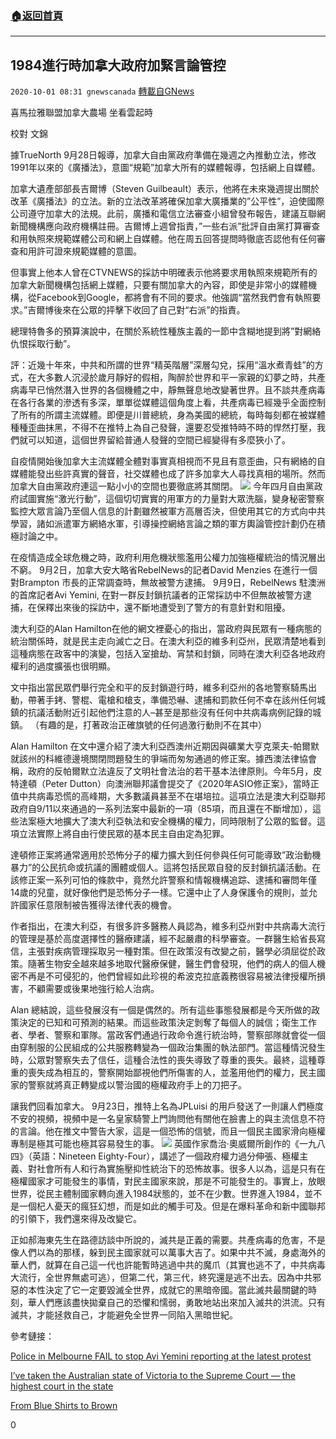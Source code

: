 ###  [:house:返回首頁](https://github.com/ourhimalayas/txt)
---

## 1984進行時加拿大政府加緊言論管控
`2020-10-01 08:31 gnewscanada` [轉載自GNews](https://gnews.org/zh-hant/394989/)

喜馬拉雅聯盟加拿大農場 坐看雲起時

校對 文錦

據TrueNorth 9月28日報導，加拿大自由黨政府準備在幾週之內推動立法，修改1991年以來的《廣播法》，意圖“規範”加拿大所有的媒體報導，包括網上自媒體。

加拿大遺產部部長吉爾博（Steven Guilbeault）表示，他將在未來幾週提出關於改革《廣播法》的立法。新的立法改革將確保加拿大廣播業的”公平性”，迫使國際公司遵守加拿大的法規。此前，廣播和電信立法審查小組曾發布報告，建議互聯網新聞機構應向政府機構註冊。吉爾博上週曾指責，”一些右派”批評自由黨打算審查和用執照來規範媒體公司和網上自媒體。他在周五回答提問時徹底否認他有任何審查和用許可證來規範媒體的意圖。

但事實上他本人曾在CTVNEWS的採訪中明確表示他將要求用執照來規範所有的加拿大新聞機構包括網上媒體，只要有關加拿大的內容，即使是非常小的媒體機構，從Facebook到Google，都將會有不同的要求。他強調“當然我們會有執照要求。”吉爾博後來在公眾的抨擊下收回了自己對“右派”的指責。

總理特魯多的預算演說中，在關於系統性種族主義的一節中含糊地提到將”對網絡仇恨採取行動”。

評：近幾十年來，中共和所謂的世界“精英階層”深層勾兌，採用“溫水煮青蛙”的方式，在大多數人沉浸於歲月靜好的假相，陶醉於世界和平一家親的幻夢之時，共產病毒早已悄然潛入世界的各個機體之中，靜無聲息地改變著世界。且不談共產病毒在各行各業的滲透有多深，單單從媒體這個角度上看，共產病毒已經幾乎全面控制了所有的所謂主流媒體。即便是川普總統，身為美國的總統，每時每刻都在被媒體種種歪曲抹黑，不得不在推特上為自己發聲，還要忍受推特時不時的悍然打壓，我們就可以知道，這個世界留給普通人發聲的空間已經變得有多麼狹小了。

自疫情開始後加拿大主流媒體全體對事實真相視而不見且有意歪曲，只有網絡的自媒體能發出些許真實的聲音，社交媒體也成了許多加拿大人尋找真相的場所。然而加拿大自由黨政府連這一點小小的空間也要徹底將其關閉。
![]()![](https://s3.amazonaws.com/gnews-media-offload/wp-content/uploads/2020/09/19103627/trudou01.png)
今年四月自由黨政府試圖實施“激光行動”，這個切切實實的用軍方的力量對大眾洗腦，變身秘密警察監控大眾言論乃至個人信息的計劃雖然被軍方高層否決，但使用其它的方式向中共學習，諸如派遣軍方網絡水軍，引導操控網絡言論之類的軍方輿論管控計劃仍在積極討論之中。

在疫情造成全球危機之時，政府利用危機狀態濫用公權力加強極權統治的情況層出不窮。 9月2日，加拿大安大略省RebelNews的記者David Menzies 在進行一個對Brampton 市長的正常調查時，無故被警方逮捕。 9月9日，RebelNews 駐澳洲的首席記者Avi Yemini, 在對一群反封鎖抗議者的正常採訪中不但無故被警方逮捕，在保釋出來後的採訪中，還不斷地遭受到了警方的有意針對和阻擾。

澳大利亞的Alan Hamilton在他的網文裡憂心的指出，當政府與民眾有一種病態的統治關係時，就是民主走向滅亡之日。在澳大利亞的維多利亞州，民眾清楚地看到這種病態在政客中的演變，包括入室搶劫、宵禁和封鎖，同時在澳大利亞各地政府權利的過度擴張也很明顯。

文中指出當民眾們舉行完全和平的反封鎖遊行時，維多利亞州的各地警察騎馬出動，帶著手銬、警棍、電槍和槍支，準備恐嚇、逮捕和罰款任何不幸在該州任何城鎮的抗議活動附近引起他們注意的人–甚至是那些沒有任何中共病毒病例記錄的城鎮。 （有趣的是，打著政治正確旗號的任何過激行動則不在其中）

Alan Hamilton 在文中還介紹了澳大利亞西澳州近期因與礦業大亨克萊夫-帕爾默就該州的科維德邊境關閉問題發生的爭端而匆匆通過的修正案。據西澳法律協會稱，政府的反帕爾默立法違反了文明社會法治的若干基本法律原則。今年5月，皮特達頓（Peter Dutton）向澳洲聯邦議會提交了《2020年ASIO修正案》，當時正值中共病毒恐慌的高峰期，大多數議員甚至不在堪培拉。這項立法是澳大利亞聯邦政府自9/11以來通過的一系列法案中最新的一項（85項，而且還在不斷增加），這些法案極大地擴大了澳大利亞執法和安全機構的權力，同時限制了公眾的監督。這項立法實際上將自由行使民眾的基本民主自由定為犯罪。

達頓修正案將通常適用於恐怖分子的權力擴大到任何參與任何可能導致”政治動機暴力”的公民抗命或抗議的團體或個人。這將包括民眾自發的反封鎖抗議活動。在該修正案一系列可怕的條款中，竟然允許警察和情報機構追踪、逮捕和審問年僅14歲的兒童，就好像他們是恐怖分子一樣。它還中止了人身保護令的規則，並允許國家任意限制被告獲得法律代表的機會。

作者指出，在澳大利亞，有很多許多醫務人員認為，維多利亞州對中共病毒大流行的管理是基於高度選擇性的醫療建議，經不起嚴肅的科學審查。一群醫生給省長寫信，主張對疾病管理採取另一種對策。但在政策沒有改變之前，醫學必須屈從於政策。隨著生物安全越來越多地取代醫療保健，醫生們會發現，他們的病人的個人機密不再是不可侵犯的，他們曾經如此珍視的希波克拉底義務很容易被法律授權所損害，不顧需要或後果地強行給人治病。

Alan 總結說，這些發展沒有一個是偶然的。所有這些事態發展都是今天所做的政策決定的已知和可預測的結果。而這些政策決定剝奪了每個人的誠信；衛生工作者、學者、警察和軍隊。當政客們通過行政命令進行統治時，警察部隊就會從一個由穿制服的公民組成的公共服務轉變為一個政治集團的執法部門。當這種情況發生時，公眾對警察失去了信任，這種合法性的喪失導致了尊重的喪失。最終，這種尊重的喪失成為相互的，警察開始鄙視他們所傷害的人，並濫用他們的權力，民主國家的警察就將真正轉變成以警治國的極權政府手上的刀把子。

讓我們回看加拿大。 9月23日，推特上名為JPLuisi 的用戶發送了一則讓人們極度不安的視頻，視頻中是一名皇家騎警上門詢問他有關他在臉書上的與主流信息不符的言論。他在推文中警告大家，這是一個恐怖的信號，而且一個民主國家滑向極權專制是極其可能也極其容易發生的事。
![]()![](https://s3.amazonaws.com/gnews-media-offload/wp-content/uploads/2020/09/30220111/ca-1984.png)
英國作家喬治·奧威爾所創作的《一九八四》（英語：Nineteen Eighty-Four），講述了一個政府權力過分伸張、極權主義、對社會所有人和行為實施壓抑性統治下的恐怖故事。很多人以為，這是只有在極權國家才可能發生的事情，對民主國家來說，那是不可能發生的。事實上，放眼世界，從民主體制國家轉向進入1984狀態的，並不在少數。世界進入1984，並不是一個杞人憂天的瘋狂幻想，而是如此的觸手可及。但是在爆料革命和新中國聯邦的引領下，我們還來得及改變它。

正如郝海東先生在路德訪談中所說的，滅共是正義的需要。共產病毒的危害，不是像人們以為的那樣，躲到民主國家就可以萬事大吉了。如果中共不滅，身處海外的華人們，就算在自己這一代也許能暫時逃過中共的魔爪（其實也逃不了，中共病毒大流行，全世界無處可逃），但第二代，第三代，終究還是逃不出去。因為中共邪惡的本性決定了它一定要毀滅全世界，成就它的黑暗帝國。當此滅共最關鍵的時刻，華人們應該盡快拋棄自己的恐懼和懦弱，勇敢地站出來加入滅共的洪流。只有滅共，才能拯救自己，才能避免全世界一同陷入黑暗世紀。



參考鏈接：

[Police in Melbourne FAIL to stop Avi Yemini reporting at the latest protest](https://www.rebelnews.com/police_in_melbourne_fail_to_stop_avi_yemini_reporting_at_latest_protest?utm_campaign=ay_ftfausother_9_22_20&amp;utm_medium=email&amp;utm_source=therebel)

[I’ve taken the Australian state of Victoria to the Supreme Court — the highest court in the state](https://www.rebelnews.com/stand_with_avi?utm_campaign=ay_lawsuit_9_16_20_swa&amp;utm_medium=email&amp;utm_source=therebel)

[From Blue Shirts to Brown](https://off-guardian.org/2020/09/16/from-blue-shirts-to-brown/)

0
